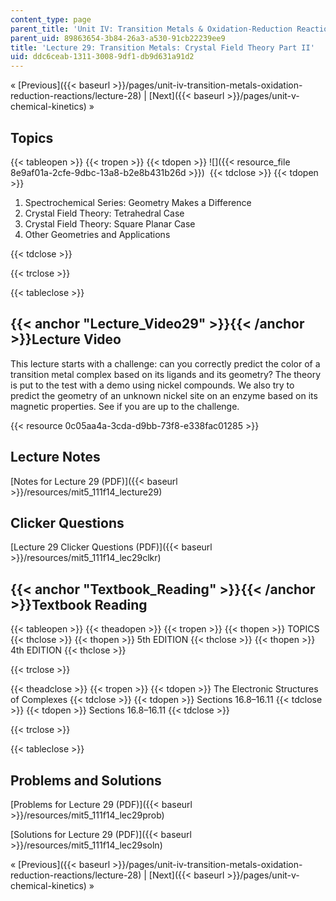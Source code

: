 ```yaml
---
content_type: page
parent_title: 'Unit IV: Transition Metals & Oxidation-Reduction Reactions'
parent_uid: 89863654-3b84-26a3-a530-91cb22239ee9
title: 'Lecture 29: Transition Metals: Crystal Field Theory Part II'
uid: ddc6ceab-1311-3008-9df1-db9d631a91d2
---
```


« [Previous]({{< baseurl >}}/pages/unit-iv-transition-metals-oxidation-reduction-reactions/lecture-28) | [Next]({{< baseurl >}}/pages/unit-v-chemical-kinetics) »

Topics
------

{{< tableopen >}}
{{< tropen >}}
{{< tdopen >}}
![]({{< resource_file 8e9af01a-2cfe-9dbc-13a8-b2e8b431b26d >}}) 
{{< tdclose >}}
{{< tdopen >}}


1.  Spectrochemical Series: Geometry Makes a Difference
2.  Crystal Field Theory: Tetrahedral Case
3.  Crystal Field Theory: Square Planar Case
4.  Other Geometries and Applications


{{< tdclose >}}

{{< trclose >}}

{{< tableclose >}}

{{< anchor "Lecture_Video29" >}}{{< /anchor >}}Lecture Video
------------------------------------------------------------

This lecture starts with a challenge: can you correctly predict the color of a transition metal complex based on its ligands and its geometry? The theory is put to the test with a demo using nickel compounds. We also try to predict the geometry of an unknown nickel site on an enzyme based on its magnetic properties. See if you are up to the challenge.

{{< resource 0c05aa4a-3cda-d9bb-73f8-e338fac01285 >}}

Lecture Notes
-------------

[Notes for Lecture 29 (PDF)]({{< baseurl >}}/resources/mit5_111f14_lecture29)

Clicker Questions
-----------------

[Lecture 29 Clicker Questions (PDF)]({{< baseurl >}}/resources/mit5_111f14_lec29clkr)

{{< anchor "Textbook_Reading" >}}{{< /anchor >}}Textbook Reading
----------------------------------------------------------------

{{< tableopen >}}
{{< theadopen >}}
{{< tropen >}}
{{< thopen >}}
TOPICS
{{< thclose >}}
{{< thopen >}}
5th EDITION
{{< thclose >}}
{{< thopen >}}
4th EDITION
{{< thclose >}}

{{< trclose >}}

{{< theadclose >}}
{{< tropen >}}
{{< tdopen >}}
The Electronic Structures of Complexes
{{< tdclose >}}
{{< tdopen >}}
Sections 16.8–16.11
{{< tdclose >}}
{{< tdopen >}}
Sections 16.8–16.11
{{< tdclose >}}

{{< trclose >}}

{{< tableclose >}}

Problems and Solutions
----------------------

[Problems for Lecture 29 (PDF)]({{< baseurl >}}/resources/mit5_111f14_lec29prob)

[Solutions for Lecture 29 (PDF)]({{< baseurl >}}/resources/mit5_111f14_lec29soln)

« [Previous]({{< baseurl >}}/pages/unit-iv-transition-metals-oxidation-reduction-reactions/lecture-28) | [Next]({{< baseurl >}}/pages/unit-v-chemical-kinetics) »